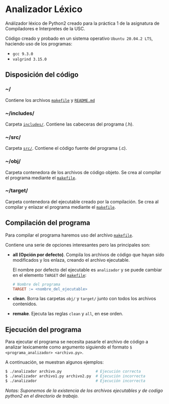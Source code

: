 # Analizador Léxico
Análizador léxico de Python2 creado para la práctica 1 
de la asignatura de Compiladores e Interpretes de la USC.

Código creado y probado en un sistema operativo `Ubuntu 20.04.2 LTS`, haciendo uso de los programas:
- `gcc 9.3.0`
- `valgrind 3.15.0`

## Disposición del código
### ~/
Contiene los archivos [`makefile`](makefile) y [`README.md`](README.md)

### ~/includes/
Carpeta [`includes/`](includes/). Contiene las cabeceras del programa (.h).

### ~/src/
Carpeta [`src/`](src/). Contiene el código fuente del programa (.c).

### ~/obj/
Carpeta contenedora de los archivos de código objeto.
Se crea al compilar el programa mediante el [`makefile`](makefile).

### ~/target/
Carpeta contenedora del ejecutable creado por la compilación.
Se crea al compilar y enlazar el programa mediante el [`makefile`](makefile).

## Compilación del programa
Para compilar el programa haremos uso del archivo [`makefile`](makefile).

Contiene una serie de opciones interesantes pero las principales son:
- **all (Opción por defecto)**. Compila los archivos de código que hayan sido 
    modificados y los enlaza, creando el archivo ejecutable.
	
	El nombre por defecto del ejecutable es `analizador` y se puede cambiar en 
	el elemento `TARGET` del [`makefile`](makefile):
	```makefile
	# Nombre del programa
	TARGET := <nombre_del_ejecutable>
	```
	
- **clean**. Borra las carpetas `obj/` y `target/` junto con todos los archivos 
	contenidos.

- **remake**. Ejecuta las reglas `clean` y `all`, en ese orden.

## Ejecución del programa
Para ejecutar el programa se necesita pasarle el archivo de código a analizar 
lexicamente como argumento siguiendo el formato `$ <programa_analizador> <archivo.py>`.

A continuación, se muestran algunos ejemplos:
```bash
$ ./analizador archivo.py               # Ejecución correcta
$ ./analizador archivo1.py archivo2.py  # Ejecución incorrecta
$ ./analizador                          # Ejecución incorrecta
```
*Notas: Suponemos de la existencia de los archivos ejecutables y de codigo python2 en 
el directorio de trabajo.*
